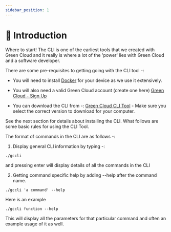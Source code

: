 ```yaml
---
sidebar_position: 1
---
```


# 🧩 Introduction

Where to start! The CLI is one of the earliest tools that we created with Green Cloud and it really is where a lot of the 'power' lies with Green Cloud and a software developer.

There are some pre-requisites to getting going with the CLI tool -:

-   You will need to install [Docker](https://www.docker.com/) for your device as we use it extensively.

-   You will also need a valid Green Cloud account (create one here) [Green Cloud - Sign Up](https://app.greencloudcomputing.io/signup)

-   You can download the CLI from -: [Green Cloud CLI Tool](https://dl.greencloudcomputing.io/gccli) - Make sure you select the correct version to download for your computer.

See the next section for details about installing the CLI. What follows are some basic rules for using the CLI Tool.

The format of commands in the CLI are as follows -:

1. Display general CLI information by typing -:

```console
./gccli
```

and pressing enter will display details of all the commands in the CLI

2. Getting command specific help by adding --help after the command name.

```console
./gccli 'a command' --help
```

Here is an example

```console
./gccli function --help
```

This will display all the parameters for that particular command and often an example usage of it as well.
